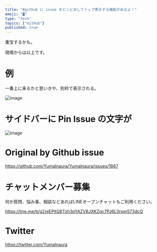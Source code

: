 ```yaml
---
title: "#github に issue をピンどめしてトップ表示する機能があるよ！"
emoji: "🖥"
type: "tech"
topics: ["GitHub"]
published: true
---
```


重宝するかも。

現場からは以上です。

# 例

一番上に来るかと思いきや、別枠で表示される。

![image](https://user-images.githubusercontent.com/13635059/57211045-d87bdc00-7019-11e9-9c8b-b84465612fb5.png)

# サイドバーに Pin Issue の文字が


![image](https://user-images.githubusercontent.com/13635059/57211044-d74aaf00-7019-11e9-857d-564bd964a3a1.png)


# Original by Github issue

https://github.com/YumaInaura/YumaInaura/issues/1667








<!-- Update From Qiita API -->

# チャットメンバー募集


何か質問、悩み事、相談などあればLINEオープンチャットもご利用ください。

https://line.me/ti/g2/eEPltQ6Tzh3pYAZV8JXKZqc7PJ6L0rpm573dcQ





# Twitter


https://twitter.com/YumaInaura


<!-- Update From Qiita API -->



